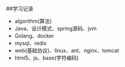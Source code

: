 ##学习记录

- algorithm(算法)
- Java、设计模式、spring源码、jvm
- Golang、docker
- mysql、redis
- web(基础协议)、linux、ant、nginx、tomcat
- html5、js、base(字符编码)